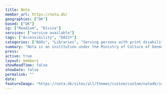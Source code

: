 ```yaml
---
title: Nota
member_url: https://nota.dk/
geographies: ["DK"]
based: ["DK"]
ig: ["Readium", "Divina"] 
services: ["service available"] 
tags: ["Accessibility", "DAISY"]
categories: ["NGOs", "Libraries", "Serving persons with print disabilities"]
summary: "Nota is an institution under the Ministry of Culture of Denmark, which makes printed text available in digital formats."
press:
active: true
layout: members
showReadTime: false
showDate: false
permalink: ""
date: 
featureImage: "https://nota.dk/sites/all/themes/custom/custom/notadk/images/logo-brown.svg"
---
```

